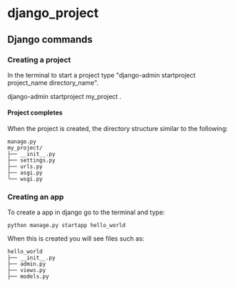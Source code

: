 # django_project

## Django commands

### Creating a project

In the terminal to start a project type "django-admin startproject project_name directory_name".

django-admin startproject my_project .


#### Project completes

When the project is created, the directory structure similar to the following:

```
manage.py
my_project/
├── __init__.py
├── settings.py
├── urls.py
├── asgi.py
└── wsgi.py
```


### Creating an app

To create a app in django go to the terminal and type:

`python manage.py startapp hello_world`

When this is created you will see files such as:

```
hello_world
├── __init__.py
├── admin.py
├── views.py
├── models.py

```
